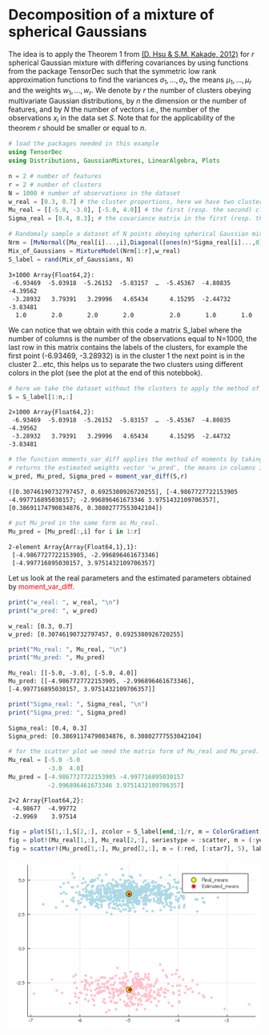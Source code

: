 # Decomposition of a mixture of spherical Gaussians

The idea is to apply the Theorem 1 from [(D. Hsu & S.M. Kakade, 2012)](https://arxiv.org/abs/1206.5766) for $r$ spherical Gaussian mixture 
with differing covariances by using functions from the package TensorDec such that the symmetric low rank approximation functions to find the variances $\sigma_1,...,\sigma_r$, the means $\mu_1,...,\mu_r$ and 
the weights $w_1,...,w_r$. 
We denote by $r$ the number of clusters obeying multivariate Gaussian distributions, by $n$ the dimension or the number of features, and by $N$ the number of vectors i.e., the number of the observations $x_i$ in the data set $S$. Note that for the applicability of the theorem $r$ should be smaller or equal to $n$.



```julia
# load the packages needed in this example
using TensorDec
using Distributions, GaussianMixtures, LinearAlgebra, Plots
```


```julia
n = 2 # number of features
r = 2 # number of clusters
N = 1000 # number of observations in the dataset
w_real = [0.3, 0.7] # the cluster proportions, here we have two clusters one contains 30% from the observations and the other cluster contains 70% from the observations.
Mu_real = [[-5.0, -3.0], [-5.0, 4.0]] # the first (resp. the second) cluster obeying multivariate Gaussian distribution of mean [-5.0, -3.0] (resp. [-5.0, 4.0]). 
Sigma_real = [0.4, 0.3]; # the covariance matrix in the first (resp. the second) Gaussian distribution is 0.4*I (resp. 0.3*I) where I is the identity matrix.
```


```julia
# Randomaly sample a dataset of N points obeying spherical Gaussian mixture according to the parameters w_real, Mu_real and Sigma_real.
Nrm = [MvNormal([Mu_real[i]...,i],Diagonal([ones(n)*Sigma_real[i]...,0]))  for i in 1:r]
Mix_of_Gaussians = MixtureModel(Nrm[1:r],w_real)
S_label = rand(Mix_of_Gaussians, N)
```




    3×1000 Array{Float64,2}:
     -6.93469  -5.03918  -5.26152  -5.83157  …  -5.45367  -4.80835  -4.39562
     -3.28932   3.79391   3.29996   4.65434      4.15295  -2.44732  -3.83481
      1.0       2.0       2.0       2.0          2.0       1.0       1.0



We can notice that we obtain with this code a matrix S_label where the number of columns is the number of the observations equal to N=1000, the last row in this matrix contains the labels of the clusters, for example the first point (-6.93469, -3.28932) is in the cluster 1 the next point is in the cluster 2...etc, this helps us to separate the two clusters using different colors in the plot (see the plot at the end of this notebbok). 


```julia
# here we take the dataset without the clusters to apply the method of moments.
S = S_label[1:n,:]
```




    2×1000 Array{Float64,2}:
     -6.93469  -5.03918  -5.26152  -5.83157  …  -5.45367  -4.80835  -4.39562
     -3.28932   3.79391   3.29996   4.65434      4.15295  -2.44732  -3.83481




```julia
# the function moments_var_diff applies the method of moments by taking as arguments the dataset S and the number of clusters r and
# returns the estimated weights vector 'w_pred', the means in columns in a matrix 'Mu_pred', and the variances in a vector 'Sigma_pred'.    
w_pred, Mu_pred, Sigma_pred = moment_var_diff(S,r)
```




    ([0.30746190732797457, 0.6925380926720255], [-4.9867727722153905 -4.997716895030157; -2.996896461673346 3.9751432109706357], [0.38691174790834876, 0.30802777553042104])




```julia
# put Mu_pred in the same form as Mu_real.
Mu_pred = [Mu_pred[:,i] for i in 1:r]
```




    2-element Array{Array{Float64,1},1}:
     [-4.9867727722153905, -2.996896461673346]
     [-4.997716895030157, 3.9751432109706357]



Let us look at the real parameters and the estimated parameters obtained by <font color='red'>moment_var_diff</font>. 


```julia
print("w_real: ", w_real, "\n")
print("w_pred: ", w_pred)

```

    w_real: [0.3, 0.7]
    w_pred: [0.30746190732797457, 0.6925380926720255]


```julia
print("Mu_real: ", Mu_real, "\n")
print("Mu_pred: ", Mu_pred)
```

    Mu_real: [[-5.0, -3.0], [-5.0, 4.0]]
    Mu_pred: [[-4.9867727722153905, -2.996896461673346], [-4.997716895030157, 3.9751432109706357]]


```julia
print("Sigma_real: ", Sigma_real, "\n")
print("Sigma_pred: ", Sigma_pred)
```

    Sigma_real: [0.4, 0.3]
    Sigma_pred: [0.38691174790834876, 0.30802777553042104]


```julia
# for the scatter plot we need the matrix form of Mu_real and Mu_pred. 
Mu_real = [-5.0 -5.0
           -3.0  4.0]
Mu_pred = [-4.9867727722153905 -4.997716895030157 
           -2.996896461673346 3.9751432109706357]
```




    2×2 Array{Float64,2}:
     -4.98677  -4.99772
     -2.9969    3.97514




```julia
fig = plot(S[1,:],S[2,:], zcolor = S_label[end,:]/r, m = ColorGradient([:pink, :lightblue]), seriestype = :scatter, legend=false, msw = 0, label ="", fmt=:png)
fig = plot!(Mu_real[1,:], Mu_real[2,:], seriestype = :scatter, m = (:yellow, [:circle], 7),label = "Real_means", fmt=:png) 
fig = scatter!(Mu_pred[1,:], Mu_pred[2,:], m = (:red, [:star7], 5), label = "Estimated_means", legend = true)
```




    
![png](9.SphericalGaussianMixture_files/9.SphericalGaussianMixture_14_0.png)
    


